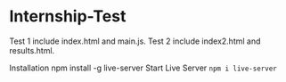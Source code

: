 # Internship-Test

Test 1 include index.html and main.js.
Test 2 include index2.html and results.html.

Installation
npm install -g live-server
Start Live Server
`npm i live-server`
